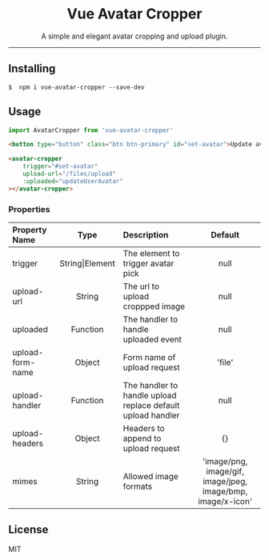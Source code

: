 <h1 align="center">Vue Avatar Cropper</h1>

<p align="center">A simple and elegant avatar cropping and upload plugin.</p>

---

## Installing

```shell
$  npm i vue-avatar-cropper --save-dev
```

## Usage

```js
import AvatarCropper from 'vue-avatar-cropper'
```

```html
<button type="button" class="btn btn-primary" id="set-avatar">Update avatar</button>

<avatar-cropper
    trigger="#set-avatar"
    upload-url="/files/upload"
    :uploaded="updateUserAvatar"
></avatar-cropper>
```

### Properties

| Property Name | Type | Description | Default |
| :------ | :------: | :------ | :------: |
| trigger | String\|Element | The element to trigger avatar pick | null |
| upload-url | String | The url to upload croppped image | null |
| uploaded | Function | The handler to handle uploaded event | null |
| upload-form-name | Object | Form name of upload request | 'file' |
| upload-handler | Function | The handler to handle upload replace default upload handler | null |
| upload-headers | Object | Headers to append to upload request | {} |
| mimes | String | Allowed image formats | 'image/png, image/gif, image/jpeg, image/bmp, image/x-icon' |

## License

MIT
